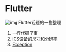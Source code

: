 # Flutter
![img](/images/01.png)
Flutter话题的一些整理

1. [一行代码了事](https://github.com/helloted/stackoverflow_top_ios/blob/master/content/a-skill-one-line.md)
2. [iOS设备的尺寸和分辨率](https://github.com/helloted/stackoverflow_top_ios/blob/master/content/all-devices.md)
3. [Exception](https://github.com/helloted/stackoverflow_top_ios/blob/master/content/all-devices.md)

